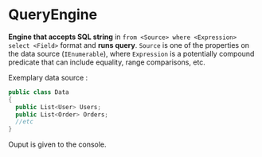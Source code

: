 # QueryEngine
**Engine that accepts SQL string** in `from <Source> where <Expression> select <Field>` format and **runs query**.
`Source` is one of the properties on the data source (`IEnumerable`), where `Expression` is a potentially compound predicate that can include equality, range comparisons, etc.

Exemplary data source : 

```csharp
public class Data
{
  public List<User> Users;
  public List<Order> Orders;
  //etc
}
```



Ouput is given to the console.
